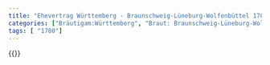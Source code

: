 ```yaml
---
title: "Ehevertrag Württemberg - Braunschweig-Lüneburg-Wolfenbüttel 1780"
categories: ["Bräutigam:Württemberg", "Braut: Braunschweig-Lüneburg-Wolfenbüttel", "Eheschließung vollzogen?:Ja", "verschiedenkonfessionelle Ehe?:Nein", "Dynastie Bräutigam:Württemberg", "Akteur Bräutigam:Württemberg", "Akteur Braut:Braunschweig-Bevern", "Textbezug?:nein", "Ständisch?:nein", "Ratifikation?:nein", "Sonstiges?:nein", "Bräutigam:Württemberg", "Braut: Braunschweig-Lüneburg-Wolfenbüttel"]
tags: [ "1780"]
---
```

<!--more-->
{{<v32>}}
